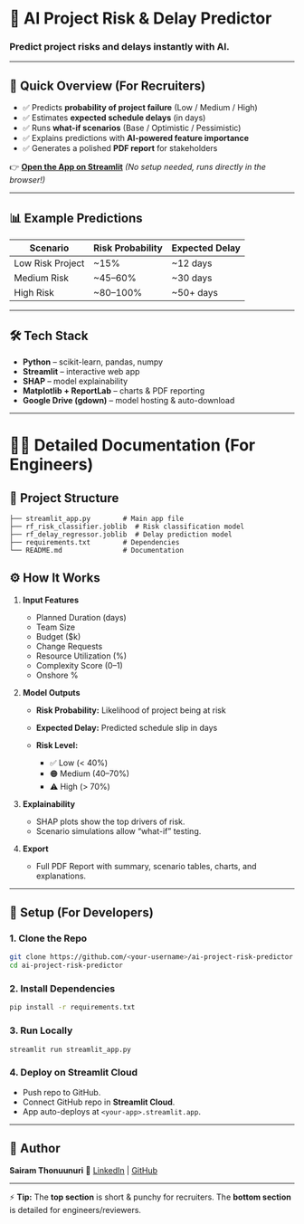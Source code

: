 # 🚀 AI Project Risk & Delay Predictor

### Predict project risks and delays instantly with AI.

---

## 🔹 Quick Overview (For Recruiters)

* ✅ Predicts **probability of project failure** (Low / Medium / High)
* ✅ Estimates **expected schedule delays** (in days)
* ✅ Runs **what-if scenarios** (Base / Optimistic / Pessimistic)
* ✅ Explains predictions with **AI-powered feature importance**
* ✅ Generates a polished **PDF report** for stakeholders

👉 **[Open the App on Streamlit](https://ai-project-risk-predictor-p2yc7gde6kf8khzpeayn7h.streamlit.app/)**
*(No setup needed, runs directly in the browser!)*

---

## 📊 Example Predictions

| Scenario         | Risk Probability | Expected Delay |
| ---------------- | ---------------- | -------------- |
| Low Risk Project | ~15%             | ~12 days       |
| Medium Risk      | ~45–60%          | ~30 days       |
| High Risk        | ~80–100%         | ~50+ days      |

---

## 🛠 Tech Stack

* **Python** – scikit-learn, pandas, numpy
* **Streamlit** – interactive web app
* **SHAP** – model explainability
* **Matplotlib + ReportLab** – charts & PDF reporting
* **Google Drive (gdown)** – model hosting & auto-download

---

# 🧑‍💻 Detailed Documentation (For Engineers)

## 📂 Project Structure

```
├── streamlit_app.py        # Main app file
├── rf_risk_classifier.joblib  # Risk classification model
├── rf_delay_regressor.joblib  # Delay prediction model
├── requirements.txt        # Dependencies
└── README.md               # Documentation
```

## ⚙️ How It Works

1. **Input Features**

   * Planned Duration (days)
   * Team Size
   * Budget ($k)
   * Change Requests
   * Resource Utilization (%)
   * Complexity Score (0–1)
   * Onshore %

2. **Model Outputs**

   * **Risk Probability:** Likelihood of project being at risk
   * **Expected Delay:** Predicted schedule slip in days
   * **Risk Level:**

     * ✅ Low (< 40%)
     * 🟠 Medium (40–70%)
     * ⚠️ High (> 70%)

3. **Explainability**

   * SHAP plots show the top drivers of risk.
   * Scenario simulations allow “what-if” testing.

4. **Export**

   * Full PDF Report with summary, scenario tables, charts, and explanations.

---

## 📑 Setup (For Developers)

### 1. Clone the Repo

```bash
git clone https://github.com/<your-username>/ai-project-risk-predictor.git
cd ai-project-risk-predictor
```

### 2. Install Dependencies

```bash
pip install -r requirements.txt
```

### 3. Run Locally

```bash
streamlit run streamlit_app.py
```

### 4. Deploy on Streamlit Cloud

* Push repo to GitHub.
* Connect GitHub repo in **Streamlit Cloud**.
* App auto-deploys at `<your-app>.streamlit.app`.

---

## 👤 Author

**Sairam Thonuunuri**
📩 [LinkedIn](https://www.linkedin.com/in/sairam-thonupunuri-068033332/) | [GitHub](https://github.com/sairam050)

---

⚡ **Tip:**
The **top section** is short & punchy for recruiters.
The **bottom section** is detailed for engineers/reviewers.
